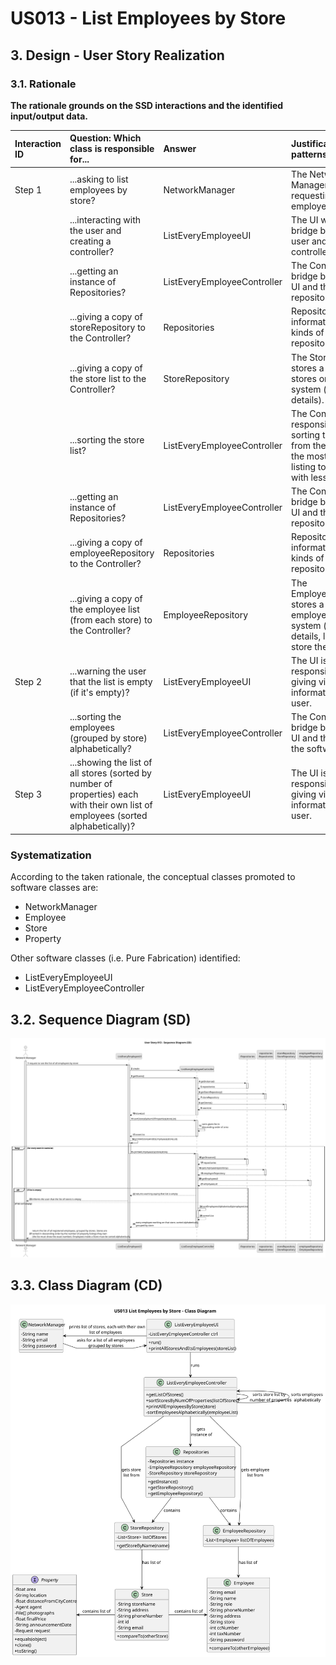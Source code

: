 # US013 - List Employees by Store

## 3. Design - User Story Realization

### 3.1. Rationale

**The rationale grounds on the SSD interactions and the identified input/output data.**

| Interaction ID | Question: Which class is responsible for...                                                                                              | Answer                      | Justification (with patterns)                                                                                          |
|:---------------|:-----------------------------------------------------------------------------------------------------------------------------------------|:----------------------------|:-----------------------------------------------------------------------------------------------------------------------|
| Step 1  		     | ...asking to list employees by store?                                                                                                    | NetworkManager              | The Network Manager is the one requesting to list all employees.                                                       |
| 		             | ...interacting with the user and creating a controller?                                                                                  | ListEveryEmployeeUI         | The UI will be the bridge between the user and the controller.                                                         |
|                | ...getting an instance of Repositories?                                                                                                  | ListEveryEmployeeController | The Controller is the bridge between the UI and the repositories.                                                      |
| 		             | ...giving a copy of storeRepository to the Controller?							                                                                            | Repositories                | Repositories stores information about all kinds of repositories.                                                       |
| 		             | ...giving a copy of the store list to the Controller?							                                                                             | StoreRepository             | The StoreRepository stores a list of all stores on the system (and their details).                                     |
| 		             | ...sorting the store list?							                                                                                                        | ListEveryEmployeeController | The Controller is responsible for sorting the stores from the one with the most property listing to the one with less. |
|                | ...getting an instance of Repositories?                                                                                                  | ListEveryEmployeeController | The Controller is the bridge between the UI and the repositories.                                                      |
| 		             | ...giving a copy of employeeRepository to the Controller?							                                                                         | Repositories                | Repositories stores information about all kinds of repositories.                                                       |
| 		             | ...giving a copy of the employee list (from each store) to the Controller?							                                                        | EmployeeRepository          | The EmployeeRepository stores a list of all employee on the system (and their details, like what store they work for). |
| Step 2  		     | ...warning the user that the list is empty (if it's empty)?							                                                                       | ListEveryEmployeeUI         | The UI is responsible for giving vital information to the user.                                                        |
| 		             | ...sorting the employees (grouped by store) alphabetically?							                                                                       | ListEveryEmployeeController | The Controller is the bridge between the UI and the rest of the software.                                              |
| Step 3  		     | ...showing the list of all stores (sorted by number of properties) each with their own list of employees (sorted alphabetically)?							 | ListEveryEmployeeUI         | The UI is responsible for giving vital information to the user.                                                        |

### Systematization ##

According to the taken rationale, the conceptual classes promoted to software classes are:

* NetworkManager
* Employee
* Store
* Property

Other software classes (i.e. Pure Fabrication) identified:
* ListEveryEmployeeUI
* ListEveryEmployeeController

## 3.2. Sequence Diagram (SD)

![US013-SD](svg/US013-SD.svg)

## 3.3. Class Diagram (CD)

![US013-CD](svg/US013-CD.svg)
